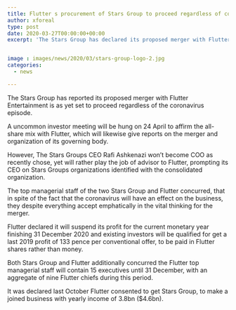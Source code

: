 ```yaml
---
title: Flutter s procurement of Stars Group to proceed regardless of coronavirus concern
author: xforeal 
type: post
date: 2020-03-27T00:00:00+00:00
excerpt: 'The Stars Group has declared its proposed merger with Flutter Entertainment is as yet set to proceed regardless of the coronavirus outbreak '


image : images/news/2020/03/stars-group-logo-2.jpg
categories:
  - news

---
```

The Stars Group has reported its proposed merger with Flutter Entertainment is as yet set to proceed regardless of the coronavirus episode. 

A uncommon investor meeting will be hung on 24 April to affirm the all-share mix with Flutter, which will likewise give reports on the merger and organization of its governing body. 

However, The Stars Groups CEO Rafi Ashkenazi won&#8217;t become COO as recently chose, yet will rather play the job of advisor to Flutter, prompting its CEO on Stars Groups organizations identified with the consolidated organization. 

The top managerial staff of the two Stars Group and Flutter concurred, that in spite of the fact that the coronavirus will have an effect on the business, they despite everything accept emphatically in the vital thinking for the merger. 

Flutter declared it will suspend its profit for the current monetary year finishing 31 December 2020 and existing investors will be qualified for get a last 2019 profit of 133 pence per conventional offer, to be paid in Flutter shares rather than money. 

Both Stars Group and Flutter additionally concurred the Flutter top managerial staff will contain 15 executives until 31 December, with an aggregate of nine Flutter chiefs during this period. 

It was declared last October Flutter consented to get Stars Group, to make a joined business with yearly income of 3.8bn ($4.6bn).